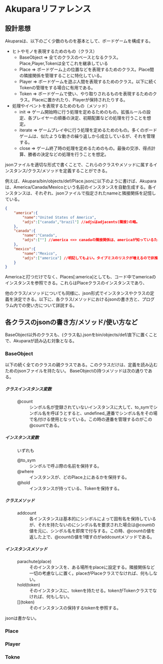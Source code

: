 # Akuparaリファレンス

## 設計思想

Akuparaは、以下のごく少数のものを基本として、ボードゲームを構成する。

* ヒトやモノを表現するためのもの（クラス）
	* BaseObject => 全てのクラスのベースとなるクラス。Place,Player,Tokenは全てこれを継承している
	* Place => ボードゲーム上の位置などを表現するためのクラス。Place間の隣接関係を管理することに特化している。
	* Player => ボードゲームを遊ぶ人間を表現するためのクラス。以下に続くTokenの管理をする場合に有用である。
	* Token => ボードゲームで使い、やり取りされるものを表現するためのクラス。Placeに置かれたり、Playerが保持されたりする。
* 処理やイベントを表現するためのもの（メソッド）
	* init => ゲーム開始時に行う処理を定めるためのもの。拡張ルールの設定、各プレイヤーの順番の決定、初期配置などの処理を行うことを想定。
	* iterate => ゲームプレイ中に行う処理を定めるためのもの。多くのボードゲームは、似たような動きの繰り返しから成立しているが、それを管理する。
	* close => ゲーム終了時の処理を定めるためのもの。最後の交渉、得点計算、勝者の決定などの処理を行うことを想定。

jsonファイルを適切な形式で書くことで、これらのクラスやメソッドに属するインスタンス/クラス/メソッドを定義することができる。

例えば、Akupara/bin/objects/def/Place.jsonに以下のように書けば、Akuparaは、America/Canada/Mexicoという名前のインスタンスを自動生成する。各インスタンスは、それぞれ、jsonファイルで指定されたnameと隣接関係を記憶している。

```json:Place.json
{
	"america":{
    	"name":"United States of America",
        "adjs":["canada","brazil"] //adjsはadjacents(隣接)の略。
	},
    "canada":{
    	"name":"Canada",
        "adjs":[""] //america <=> canadaの隣接関係は、americaが知っているため、canada側に同じ記述をしなくてもよい。
    },
    "mexico":{
    	"name":"Mexico",
        "adjs":["america"] //明記してもよい。タイプミスのリスクが増えるので非推奨ではあるが。
    }
}
```

Americaと打つだけでなく、Places[:america]としても、コード中でamericaのインスタンスを参照できる。これらはPlaceクラスのインスタンスであり、

他のクラス/メソッドについても同様に、json形式でインスタンスやクラスの定義を決定できる。以下に、各クラス/メソッドにおけるjsonの書き方と、プログラム内での使い方について詳説する。

## 各クラスのjsonの書き方/メソッド/使い方など

BaseObject以外のクラスも、(クラス名).jsonをbin/objects/def/直下に置くことで、Akuparaが読み込む対象となる。

### BaseObject

以下の続く全てのクラスの親クラスである。このクラスだけは、定義を読み込むためのjsonファイルを持たない。
BaseObjectの持つメソッドは次の通りである。

<dl>
  <dt>

  ##### クラスインスタンス変数
  </dt>
  <dd>
    <dl>
      <dt>@count</dt>
      <dd>シンボル名が登録されていないインスタンスに大して、to_symでシンボル名を呼ぼうとすると、undefined_連番でシンボル名をその場で名付ける使用となっている。この時の連番を管理するのがこの@countである。
      </dd>
    </dl>
  </dd>
</dl>

<dl>
  <dt>

  ##### インスタンス変数
  </dt>
  <dd>
  いずれも
    <dl>
      <dt>@to_sym</dt>
      <dd>シンボルで呼ぶ際の名前を保持する。
      </dd>
      <dt>@where</dt>
      <dd>インスタンスが、どのPlace上にあるかを保持する。</dd>
      <dt>@hold</dt>
      <dd>インスタンスが持っている、Tokenを保持する。</dd>
    </dl>
  </dd>
</dl>

<dl>
<dt>

##### クラスメソッド

</dt>
<dd>
  <dl>
  <dt>addcount</dt>
  <dd>各インスタンスは基本的にシンボルによって固有名を保持しているが、それを持たないのにシンボル名を要求された場合は@countの値を元に、シンボル名を即席で付与する。この時、@countの値を返した上で、@countの値を1増すのがaddcountメソッドである。</dd>
  </dl>
</dd>
</dl>

<dl>
<dt>

##### インスタンスメソッド
</dt>
<dd>
	<dl>
	    <dt>parachute(place)</dt>
        <dd>そのインスタンスを、ある場所をplaceに設定する。隣接関係など一切の考慮なしに置く。placeがPlaceクラスでなければ、何もしない。</dd>
	    <dt>hold(token)</dt>
        <dd>そのインスタンスに、tokenを持たせる。tokenがTokenクラスでなければ、何もしない。</dd>
	    <dt>[](token)</dt>
        <dd>そのインスタンスの保持するtokenを参照する。</dd>
    </dl>
</dd>

</dl>

jsonは書かない。



### Place

### Player

### Tokne
